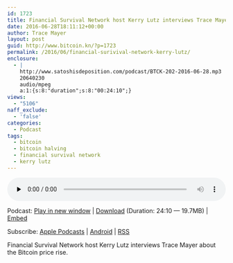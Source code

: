```yaml
---
id: 1723
title: Financial Survival Network host Kerry Lutz interviews Trace Mayer about the Bitcoin price rise
date: 2016-06-28T18:11:12+00:00
author: Trace Mayer
layout: post
guid: http://www.bitcoin.kn/?p=1723
permalink: /2016/06/financial-surivival-network-kerry-lutz/
enclosure:
  - |
    http://www.satoshisdeposition.com/podcast/BTCK-202-2016-06-28.mp3
    20640230
    audio/mpeg
    a:1:{s:8:"duration";s:8:"00:24:10";}
views:
  - "5106"
naff_exclude:
  - 'false'
categories:
  - Podcast
tags:
  - bitcoin
  - bitcoin halving
  - financial survival network
  - kerry lutz
---
```

<!--powerpress_player-->

<div class="powerpress_player" id="powerpress_player_5794">
  <audio class="wp-audio-shortcode" id="audio-1723-205" preload="none" style="width: 100%;" controls="controls"><source type="audio/mpeg" src="http://media.blubrry.com/bitcoinruntogold/p/www.satoshisdeposition.com/podcast/BTCK-202-2016-06-28.mp3?_=205" /><a href="http://media.blubrry.com/bitcoinruntogold/p/www.satoshisdeposition.com/podcast/BTCK-202-2016-06-28.mp3">http://media.blubrry.com/bitcoinruntogold/p/www.satoshisdeposition.com/podcast/BTCK-202-2016-06-28.mp3</a></audio>
</div>

<p class="powerpress_links powerpress_links_mp3">
  Podcast: <a href="http://media.blubrry.com/bitcoinruntogold/p/www.satoshisdeposition.com/podcast/BTCK-202-2016-06-28.mp3" class="powerpress_link_pinw" target="_blank" title="Play in new window" onclick="return powerpress_pinw('https://www.bitcoin.kn/?powerpress_pinw=1723-podcast');" rel="nofollow">Play in new window</a> | <a href="http://media.blubrry.com/bitcoinruntogold/s/www.satoshisdeposition.com/podcast/BTCK-202-2016-06-28.mp3" class="powerpress_link_d" title="Download" rel="nofollow" download="BTCK-202-2016-06-28.mp3">Download</a> (Duration: 24:10 &#8212; 19.7MB) | <a href="#" class="powerpress_link_e" title="Embed" onclick="return powerpress_show_embed('1723-podcast');" rel="nofollow">Embed</a>
</p>

<p class="powerpress_embed_box" id="powerpress_embed_1723-podcast" style="display: none;">
  <input id="powerpress_embed_1723-podcast_t" type="text" value="<iframe width=&quot;320&quot; height=&quot;30&quot; src=&quot;https://www.bitcoin.kn/?powerpress_embed=1723-podcast&amp;powerpress_player=mediaelement-audio&quot; frameborder=&quot;0&quot; scrolling=&quot;no&quot;></iframe>" onclick="javascript: this.select();" onfocus="javascript: this.select();" style="width: 70%;" readOnly />
</p>

<p class="powerpress_links powerpress_subscribe_links">
  Subscribe: <a href="https://itunes.apple.com/WebObjects/MZStore.woa/wa/viewPodcast?id=301670981&mt=2&ls=1#episodeGuid=http%3A%2F%2Fwww.bitcoin.kn%2F%3Fp%3D1723" class="powerpress_link_subscribe powerpress_link_subscribe_itunes" title="Subscribe on Apple Podcasts" rel="nofollow">Apple Podcasts</a> | <a href="https://subscribeonandroid.com/www.bitcoin.kn/feed/podcast/" class="powerpress_link_subscribe powerpress_link_subscribe_android" title="Subscribe on Android" rel="nofollow">Android</a> | <a href="https://www.bitcoin.kn/feed/podcast/" class="powerpress_link_subscribe powerpress_link_subscribe_rss" title="Subscribe via RSS" rel="nofollow">RSS</a>
</p>

Financial Survival Network host Kerry Lutz interviews Trace Mayer about the Bitcoin price rise.